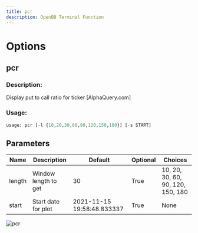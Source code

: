 ```yaml
---
title: pcr
description: OpenBB Terminal Function
---
```


# Options

## pcr

### Description: 

Display put to call ratio for ticker [AlphaQuery.com]

### Usage: 
```python
usage: pcr [-l {10,20,30,60,90,120,150,180}] [-s START]
```

## Parameters

| Name | Description | Default | Optional | Choices |
| ---- | ----------- | ------- | -------- | ------- |
| length | Window length to get | 30 | True | 10, 20, 30, 60, 90, 120, 150, 180 |
| start | Start date for plot | 2021-11-15 19:58:48.833337 | True | None |


![pcr](https://user-images.githubusercontent.com/46355364/154286299-19ea423d-28e7-48d7-a5f3-621f0428fd4a.png)

